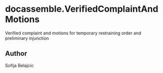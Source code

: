# docassemble.VerifiedComplaintAndMotions

Verified complaint and motions for temporary restraining order and preliminary injunction

## Author

Sofija Belajcic

